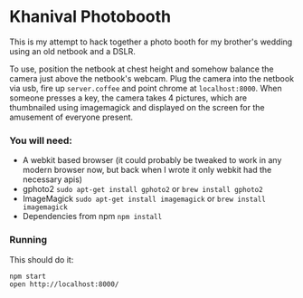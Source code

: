 Khanival Photobooth
===================

This is my attempt to hack together a photo booth for my brother's wedding using
an old netbook and a DSLR.

To use, position the netbook at chest height and somehow balance the camera just
above the netbook's webcam. Plug the camera into the netbook via usb, fire up
`server.coffee` and point chrome at `localhost:8000`. When someone presses a
key, the camera takes 4 pictures, which are thumbnailed using imagemagick and
displayed on the screen for the amusement of everyone present.

### You will need:

- A webkit based browser (it could probably be tweaked to work in any modern
  browser now, but back when I wrote it only webkit had the necessary apis)
- gphoto2 `sudo apt-get install gphoto2` or `brew install gphoto2`
- ImageMagick `sudo apt-get install imagemagick` or `brew install imagemagick`
- Dependencies from npm `npm install`

### Running

This should do it:

```
npm start
open http://localhost:8000/
```
